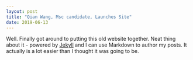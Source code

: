 ```yaml
---
layout: post
title: "Qian Wang, Msc candidate, Launches Site"
date: 2019-06-13
---
```


Well. Finally got around to putting this old website together. Neat thing about it - powered by [Jekyll](http://jekyllrb.com) and I can use Markdown to author my posts. It actually is a lot easier than I thought it was going to be.

